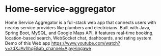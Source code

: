 # Home-service-aggregator
Home Service Aggregator is a full-stack web app that connects users with nearby service providers like plumbers and electricians. Built with Java, Spring Boot, MySQL, and Google Maps API, it features real-time booking, location-based search, WebSocket chat, dashboards, and rating system.
Demo of this Web app https://www.youtube.com/watch?v=zdXJAv1lhqE&ab_channel=AjayHingawe
